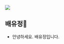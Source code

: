 <img src="https://capsule-render.vercel.app/api?type=shark&color=a2e7ff&height=100&section=header" />

## 배유정👋


* 안녕하세요. 배유정입니다.
